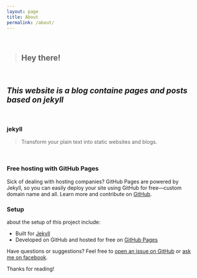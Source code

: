 ```yaml
---
layout: page
title: About
permalink: /about/
---
```


<br>

 > ##  Hey there! 

 <br>


## *This website is a blog containe pages and posts based on jekyll*

<br>

### jekyll
>Transform your plain text into static websites and blogs.

<br>

### Free hosting with GitHub Pages
Sick of dealing with hosting companies? GitHub Pages are powered by Jekyll, so you can easily deploy your site using GitHub for free—custom domain name and all.
Learn more and contribute on [GitHub](https://github.com/poole).
<br>

### Setup

about the setup of this project include:

* Built for [Jekyll](https://jekyllrb.com)
* Developed on GitHub and hosted for free on [GitHub Pages](https://pages.github.com)


Have questions or suggestions? Feel free to [open an issue on GitHub](https://github.com/Djohan-max/issues/new) or [ask me on facebook](https://www.facebook.com/dirard).

Thanks for reading!
